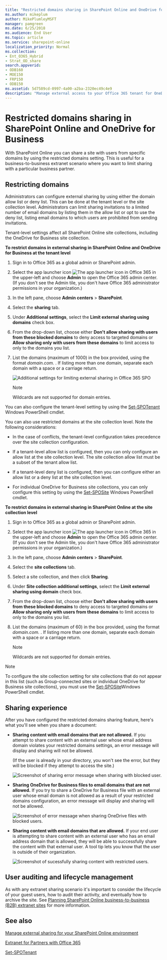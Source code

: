 ```yaml
---
title: "Restricted domains sharing in SharePoint Online and OneDrive for Business"
ms.author: mikeplum
author: MikePlumleyMSFT
manager: pamgreen
ms.date: 6/25/2018
ms.audience: End User
ms.topic: article
ms.service: sharepoint-online
localization_priority: Normal
ms.collection:
- Ent_O365_Hybrid
- Strat_OD_share
search.appverid:
- ODB160
- MOE150
- FRP150
- ODB150
ms.assetid: 5d7589cd-0997-4a00-a2ba-2320ec49c4e9
description: "Manage external access to your Office 365 tenant for OneDrive for Business and SharePoint Online Extranet B2B (Business-to-Business) sites by using the Allow List or Deny List feature to restrict access to specific email domains.  "
---
```


# Restricted domains sharing in SharePoint Online and OneDrive for Business

With SharePoint Online you can share a site with users from specific domains by using the restricted domains setting. This is useful for a business-to-business extranet scenario where you want to limit sharing with a particular business partner.
  
## Restricting domains

Administrators can configure external sharing by using either the domain allow list or deny list. This can be done at the tenant level or the site collection level. Administrators can limit sharing invitations to a limited number of email domains by listing them in the allow list or opt to use the deny list, listing email domains to which users are prohibited from sending invitations.
  
Tenant-level settings affect all SharePoint Online site collections, including the OneDrive for Business site collection.
  
 **To restrict domains in external sharing in SharePoint Online and OneDrive for Business at the tenant level**
  
1. Sign in to Office 365 as a global admin or SharePoint admin.
    
2. Select the app launcher icon ![The app launcher icon in Office 365](media/e5aee650-c566-4100-aaad-4cc2355d909f.png) in the upper-left and choose **Admin** to open the Office 365 admin center. (If you don't see the Admin tile, you don't have Office 365 administrator permissions in your organization.) 
    
3. In the left pane, choose **Admin centers** \> **SharePoint**.
    
4. Select the **sharing** tab. 
    
5. Under **Additional settings**, select the **Limit external sharing using domains** check box. 
    
6. From the drop-down list, choose either **Don't allow sharing with users from these blocked domains** to deny access to targeted domains or **Allow sharing only with users from these domains** to limit access to only to the domains you list. 
    
7. List the domains (maximum of 1000) in the box provided, using the format  *domain.com.*  . If listing more than one domain, separate each domain with a space or a carriage return. 
    
    ![Additional settings for limiting external sharing in Office 365 SPO](media/11e789b2-8aca-46b5-ad4f-d7310e02a80b.png)
  
    > [!NOTE]
    > Wildcards are not supported for domain entries. 
  
You can also configure the tenant-level setting by using the [Set-SPOTenant](https://go.microsoft.com/fwlink/?linkid=2003900) Windows PowerShell cmdlet. 
  
You can also use restricted domains at the site collection level. Note the following considerations:
  
- In the case of conflicts, the tenant-level configuration takes precedence over the site collection configuration.
    
- If a tenant-level allow list is configured, then you can only configure an allow list at the site collection level. The site collection allow list must be a subset of the tenant allow list.
    
- If a tenant-level deny list is configured, then you can configure either an allow list or a deny list at the site collection level.
    
- For individual OneDrive for Business site collections, you can only configure this setting by using the [Set-SPOSite](https://go.microsoft.com/fwlink/?linkid=2003901) Windows PowerShell cmdlet. 
    
 **To restrict domains in external sharing in SharePoint Online at the site collection level**
  
1. Sign in to Office 365 as a global admin or SharePoint admin.
    
2. Select the app launcher icon ![The app launcher icon in Office 365](media/e5aee650-c566-4100-aaad-4cc2355d909f.png) in the upper-left and choose **Admin** to open the Office 365 admin center. (If you don't see the Admin tile, you don't have Office 365 administrator permissions in your organization.) 
    
3. In the left pane, choose **Admin centers** \> **SharePoint**.
    
4. Select the **site collections** tab. 
    
5. Select a site collection, and then click **Sharing**.
    
6. Under **Site collection additional settings**, select the **Limit external sharing using domain** check box. 
    
7. From the drop-down list, choose either **Don't allow sharing with users from these blocked domains** to deny access to targeted domains or **Allow sharing only with users from these domains** to limit access to only to the domains you list. 
    
8. List the domains (maximum of 60) in the box provided, using the format  *domain.com.*  . If listing more than one domain, separate each domain with a space or a carriage return. 
    
    > [!NOTE]
    > Wildcards are not supported for domain entries. 
  
> [!NOTE]
> To configure the site collection setting for site collections that do not appear in this list (such as Group-connected sites or individual OneDrive for Business site collections), you must use the [Set-SPOSite](https://go.microsoft.com/fwlink/?linkid=2003901)Windows PowerShell cmdlet. 
  
## Sharing experience

After you have configured the restricted domains sharing feature, here's what you'll see when you share a document:
  
- **Sharing content with email domains that are not allowed.** If you attempt to share content with an external user whose email address domain violates your restricted domains settings, an error message will display and sharing will not be allowed.

    (If the user is already in your directory, you won't see the error, but they will be blocked if they attempt to access the site.)
    
    ![Screenshot of sharing error message when sharing with blocked user.](media/fb280460-388d-4596-9938-6b69101d11fb.png)

- **Sharing OneDrive for Business files to email domains that are not allowed.** If you try to share a OneDrive for Business file with an external user whose email domain is not allowed as a result of your restricted domains configuration, an error message will display and sharing will not be allowed.

    ![Screenshot of error message when sharing OneDrive files with blocked users.](media/992f367d-1caa-4019-8fd8-af84c172319c.png)
  
- **Sharing content with email domains that are allowed.** If your end user is attempting to share content with an external user who has an email address domain that is allowed, they will be able to successfully share the content with that external user. A tool tip lets you know that the user is outside of their organization. 
    
    ![Screenshot of sucessfully sharing content with restricted users.](media/4e5ff064-a1d4-4a7d-bc7b-0541312e9383.png)
  
## User auditing and lifecycle management

As with any extranet sharing scenario it's important to consider the lifecycle of your guest users, how to audit their activity, and eventually how to archive the site. See [Planning SharePoint Online business-to-business (B2B) extranet sites](plan-b2b-extranet-sites.md) for more information. 
  
## See also

[Manage external sharing for your SharePoint Online environment](external-sharing-overview.md)
  
[Extranet for Partners with Office 365](create-b2b-extranet.md)
  
[Set-SPOTenant](https://go.microsoft.com/fwlink/?linkid=2003900)

